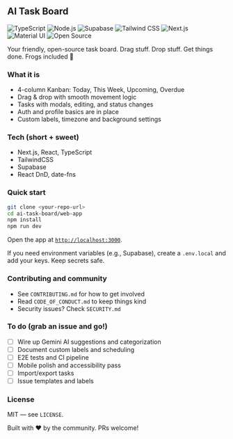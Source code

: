 ## AI Task Board
![TypeScript](https://img.shields.io/badge/TypeScript-3178C6?style=flat&logo=typescript&logoColor=white)
![Node.js](https://img.shields.io/badge/node.js-6DA55F?style=flat&logo=node.js&logoColor=white)
![Supabase](https://img.shields.io/badge/Supabase-3ECF8E?style=flat&logo=supabase&logoColor=white)
![Tailwind CSS](https://img.shields.io/badge/Tailwind%20CSS-06B6D4?style=flat&logo=tailwindcss&logoColor=white)
![Next.js](https://img.shields.io/badge/Next.js-000000?style=flat&logo=next.js&logoColor=white)
![Material UI](https://img.shields.io/badge/MUI-007FFF?style=flat&logo=mui&logoColor=white)
![Open Source](https://img.shields.io/badge/Open%20Source-3DA639?style=flat&logo=opensourceinitiative&logoColor=white)


Your friendly, open-source task board. Drag stuff. Drop stuff. Get things done. Frogs included 🐸

### What it is
- 4-column Kanban: Today, This Week, Upcoming, Overdue
- Drag & drop with smooth movement logic
- Tasks with modals, editing, and status changes
- Auth and profile basics are in place
- Custom labels, timezone and background settings

### Tech (short + sweet)
- Next.js, React, TypeScript
- TailwindCSS
- Supabase
- React DnD, date-fns

### Quick start
```bash
git clone <your-repo-url>
cd ai-task-board/web-app
npm install
npm run dev
```
Open the app at [`http://localhost:3000`](http://localhost:3000).

If you need environment variables (e.g., Supabase), create a `.env.local` and add your keys. Keep secrets safe.

### Contributing and community
- See `CONTRIBUTING.md` for how to get involved
- Read `CODE_OF_CONDUCT.md` to keep things kind
- Security issues? Check `SECURITY.md`

### To do (grab an issue and go!)
- [ ] Wire up Gemini AI suggestions and categorization
- [ ] Document custom labels and scheduling
- [ ] E2E tests and CI pipeline
- [ ] Mobile polish and accessibility pass
- [ ] Import/export tasks
- [ ] Issue templates and labels

### License
MIT — see `LICENSE`.

Built with ❤️ by the community. PRs welcome!
